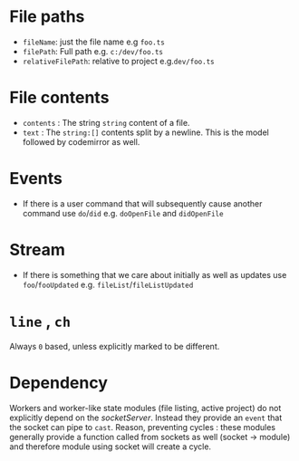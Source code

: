 # File paths
* `fileName`: just the file name e.g `foo.ts`
* `filePath`: Full path e.g. `c:/dev/foo.ts`
* `relativeFilePath`: relative to project e.g.`dev/foo.ts`

# File contents
* `contents` : The string `string` content of a file.
* `text` : The `string:[]` contents split by a newline. This is the model followed by codemirror as well.

# Events
* If there is a user command that will subsequently cause another command use `do`/`did` e.g. `doOpenFile` and `didOpenFile`

# Stream
* If there is something that we care about initially as well as updates use `foo`/`fooUpdated` e.g. `fileList`/`fileListUpdated`

# `line` , `ch`
Always `0` based, unless explicitly marked to be different.

# Dependency
Workers and worker-like state modules (file listing, active project) do not explicitly depend on the *socketServer*. Instead they provide an `event` that the socket can pipe to `cast`. Reason, preventing cycles : these modules generally provide a function called from sockets as well (socket -> module) and therefore module using socket will create a cycle.
